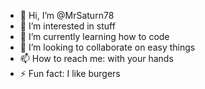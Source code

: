 - 👋 Hi, I’m @MrSaturn78
- 👀 I’m interested in stuff
- 🌱 I’m currently learning how to code
- 💞️ I’m looking to collaborate on easy things
- 📫 How to reach me: with your hands
- ⚡ Fun fact: I like burgers

<!---
MrSaturn78/MrSaturn78 is a ✨ special ✨ repository because its `README.md` (this file) appears on your GitHub profile.
You can click the Preview link to take a look at your changes.
--->

